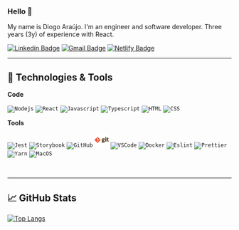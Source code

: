 ### Hello 👋

My name is Diogo Araújo. I'm an engineer and software developer. Three years (3y) of experience with React.

[![Linkedin Badge](https://img.shields.io/badge/-Linkedin-0e76a8?style=flat&logo=linkedin&logoColor=white&link=https://www.linkedin.com/in/daraujo-augusto/)](https://www.linkedin.com/in/daraujo-augusto/)
[![Gmail Badge](https://img.shields.io/badge/-E--mail-B23121?style=flat&logo=gmail&logoColor=white&link=mailto:daraujo.augusto@gmail.com)](mailto:daraujo.augusto@gmail.com)
[![Netlify Badge](https://img.shields.io/badge/-Portfolio-00C7B7?logo=netlify&style=flat&logoColor=white&link=http://diogoaraujo.netlify.app/)](http://diogoaraujo.netlify.app/)


---
## 🔧 Technologies & Tools

**Code**

<code><img height="32" src="https://emojis.slackmojis.com/emojis/images/1533426774/4425/nodejs.png?1533426774" title="Nodejs" alt="Nodejs"/></code>
<code><img height="32" src="https://emojis.slackmojis.com/emojis/images/1473950148/1161/react.png?1473950148" title="React" alt="React"/></code>
<code><img height="32" src="https://emojis.slackmojis.com/emojis/images/1450441296/151/javascript.png?1450441296" title="Javascript" alt="Javascript"/></code>
<code><img height="32" src="https://emojis.slackmojis.com/emojis/images/1479745458/1383/typescript.png?1479745458" title="Typescript" alt="Typescript"/></code>
<code><img height="32" src="https://emojis.slackmojis.com/emojis/images/1470343792/719/html5.png?1470343792" title="HTML" alt="HTML"/></code>
<code><img height="32" src="https://emojis.slackmojis.com/emojis/images/1497185511/2411/css.jpg?1497185511" title="CSS" alt="CSS"/></code>

**Tools**

<code><img height="32" src="https://emojis.slackmojis.com/emojis/images/1532540801/4295/jest.png?1532540801" title="Jest" alt="Jest"/></code>
<code><img height="32" src="https://emojis.slackmojis.com/emojis/images/1599063087/10388/storybook.png?1599063087" title="Storybook" alt="Storybook"/></code>
<code><img height="32" src="https://cdn3.iconfinder.com/data/icons/inficons/512/github.png" title="GitHub" alt="GitHub"/></code>
<code><img height="32" src="https://raw.githubusercontent.com/github/explore/80688e429a7d4ef2fca1e82350fe8e3517d3494d/topics/git/git.png" title="Git" alt="Git"/></code>
<code><img height="32" src="https://emojis.slackmojis.com/emojis/images/1588895440/8944/vscode.png?1588895440" title="VSCode" alt="VSCode"/></code>
<code><img height="32" src="https://emojis.slackmojis.com/emojis/images/1576721984/7347/docker.png?1576721984" title="Docker" alt="Docker"/></code>
<code><img height="32" src="https://emojis.slackmojis.com/emojis/images/1572919677/7046/eslint.png?1572919677" title="Eslint" alt="Eslint"/></code>
<code><img height="32" src="https://emojis.slackmojis.com/emojis/images/1520803560/3640/prettier.png?1520803560" title="Prettier" alt="Prettier"/></code>
<code><img height="32" src="https://emojis.slackmojis.com/emojis/images/1498197709/2490/yarn.png?1498197709" title="Yarn" alt="Yarn"/></code>
<code><img height="32" src="https://emojis.slackmojis.com/emojis/images/1450319442/24/appleinc.png?1450319442" title="MacOS" alt="MacOS"/></code>


<br/>

<!--
![](https://img.shields.io/badge/Code-JavaScript-informational?style=flat&logo=javascript&logoColor=white&color=2bbc8a)
![](https://img.shields.io/badge/Tools-Docker-informational?style=flat&logo=docker&logoColor=white&color=2bbc8a)

![HTML5](https://img.shields.io/badge/-HTML5-E34F26?style=flat-square&logo=html5&logoColor=white)
![CSS3](https://img.shields.io/badge/-CSS3-1572B6?style=flat-square&logo=css3)
![JavaScript](https://img.shields.io/badge/-JavaScript-black?style=flat-square&logo=javascript)
![React](https://img.shields.io/badge/-React-black?style=flat-square&logo=react)
![Nodejs](https://img.shields.io/badge/-Nodejs-black?style=flat-square&logo=Node.js)
![Git](https://img.shields.io/badge/-Git-black?style=flat-square&logo=git)
![GitHub](https://img.shields.io/badge/-GitHub-181717?style=flat-square&logo=github)
-->
---

## &#x1f4c8; GitHub Stats

[![Top Langs](https://github-readme-stats.vercel.app/api/top-langs/?username=diogoaraujogit&layout=compact)](https://github.com/anuraghazra/github-readme-stats)


<!--
**diogoaraujogit/diogoaraujogit** is a ✨ _special_ ✨ repository because its `README.md` (this file) appears on your GitHub profile.

Here are some ideas to get you started:

- 🔭 I’m currently working on ...
- 🌱 I’m currently learning ...
- 👯 I’m looking to collaborate on ...
- 🤔 I’m looking for help with ...
- 💬 Ask me about ...
- 📫 How to reach me: ...
- 😄 Pronouns: ...
- ⚡ Fun fact: ...
-->
